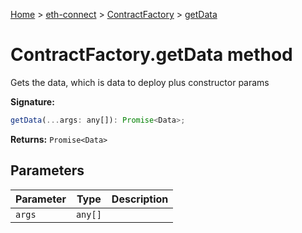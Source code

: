 [Home](./index) &gt; [eth-connect](./eth-connect.md) &gt; [ContractFactory](./eth-connect.contractfactory.md) &gt; [getData](./eth-connect.contractfactory.getdata.md)

# ContractFactory.getData method

Gets the data, which is data to deploy plus constructor params

**Signature:**
```javascript
getData(...args: any[]): Promise<Data>;
```
**Returns:** `Promise<Data>`

## Parameters

|  Parameter | Type | Description |
|  --- | --- | --- |
|  `args` | `any[]` |  |

